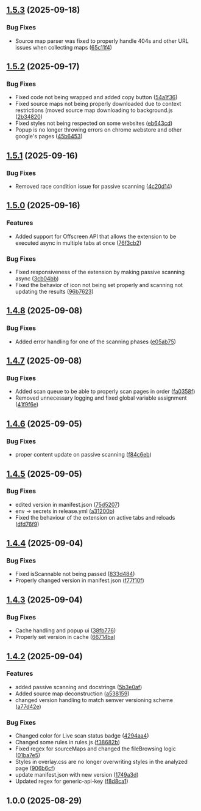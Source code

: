 ## [1.5.3](https://github.com/TheArqsz/JSRecon-Buddy/compare/v1.5.2...v1.5.3) (2025-09-18)


### Bug Fixes

* Source map parser was fixed to properly handle 404s and other URL issues when collecting maps ([65c11f4](https://github.com/TheArqsz/JSRecon-Buddy/commit/65c11f4fc1805d0f9a018acc46b4f6f1e85a5223))

## [1.5.2](https://github.com/TheArqsz/JSRecon-Buddy/compare/v1.5.1...v1.5.2) (2025-09-17)


### Bug Fixes

* Fixed code not being wrapped and added copy button ([54a1f36](https://github.com/TheArqsz/JSRecon-Buddy/commit/54a1f36d063d2878107c5d467d543cf1b3351410))
* Fixed source maps not being properly downloaded due to context restrictions (moved source map downloading to background.js ([2b34820](https://github.com/TheArqsz/JSRecon-Buddy/commit/2b3482089c1849728f5fe7b4301d6634c2080893))
* Fixed styles not being respected on some websites ([eb643cd](https://github.com/TheArqsz/JSRecon-Buddy/commit/eb643cdb3dbe650da0379bf23748238b37991028))
* Popup is no longer throwing errors on chrome webstore and other google's pages ([45b6453](https://github.com/TheArqsz/JSRecon-Buddy/commit/45b6453f07af01cbf516a218f8f7f684791d3d49))

## [1.5.1](https://github.com/TheArqsz/JSRecon-Buddy/compare/v1.5.0...v1.5.1) (2025-09-16)


### Bug Fixes

* Removed race condition issue for passive scanning ([4c20d14](https://github.com/TheArqsz/JSRecon-Buddy/commit/4c20d1415e6075d54f55232591f37d356697cf19))

## [1.5.0](https://github.com/TheArqsz/JSRecon-Buddy/compare/v1.4.8...v1.5.0) (2025-09-16)


### Features

* Added support for Offscreen API that allows the extension to be executed async in multiple tabs at once ([76f3cb2](https://github.com/TheArqsz/JSRecon-Buddy/commit/76f3cb23fc8470a4ccd30e96e37c66973fc81757))


### Bug Fixes

* Fixed responsiveness of the extension by making passive scanning async ([3cb04bb](https://github.com/TheArqsz/JSRecon-Buddy/commit/3cb04bbe027d082d8d01a412330d9c346419d886))
* Fixed the behavior of icon not being set properly and scanning not updating the results ([96b7623](https://github.com/TheArqsz/JSRecon-Buddy/commit/96b76231c519f3ff1ad39f9d584984432bae8038))

## [1.4.8](https://github.com/TheArqsz/JSRecon-Buddy/compare/v1.4.7...v1.4.8) (2025-09-08)


### Bug Fixes

* Added error handling for one of the scanning phases ([e05ab75](https://github.com/TheArqsz/JSRecon-Buddy/commit/e05ab7528c044c63da2bd3b3751c79d5ee2546cb))

## [1.4.7](https://github.com/TheArqsz/JSRecon-Buddy/compare/v1.4.6...v1.4.7) (2025-09-08)


### Bug Fixes

* Added scan queue to be able to properly scan pages in order ([fa0358f](https://github.com/TheArqsz/JSRecon-Buddy/commit/fa0358fc0513cd1f1b8d1fc537412351de15926c))
* Removed unnecessary logging and fixed global variable assignment ([41f9f6e](https://github.com/TheArqsz/JSRecon-Buddy/commit/41f9f6e283e0dec853a19083373bac36eab8d5dc))

## [1.4.6](https://github.com/TheArqsz/JSRecon-Buddy/compare/v1.4.5...v1.4.6) (2025-09-05)


### Bug Fixes

* proper content update on passive scanning ([f84c6eb](https://github.com/TheArqsz/JSRecon-Buddy/commit/f84c6ebdba383f979a330289fbfb41edd00a75d5))

## [1.4.5](https://github.com/TheArqsz/JSRecon-Buddy/compare/v1.4.4...v1.4.5) (2025-09-05)


### Bug Fixes

* edited version in manifest.json ([75d5207](https://github.com/TheArqsz/JSRecon-Buddy/commit/75d52074a89778334ff4228e1277eb4a6c5b90c4))
* env -> secrets in release.yml ([a31200b](https://github.com/TheArqsz/JSRecon-Buddy/commit/a31200bba63cedb6b5cd4118ea6bb4988c9ee532))
* Fixed the behaviour of the extension on active tabs and reloads ([dfd76f9](https://github.com/TheArqsz/JSRecon-Buddy/commit/dfd76f95174d2ace6144876b83c26e091ea3e56d))

## [1.4.4](https://github.com/TheArqsz/JSRecon-Buddy/compare/v1.4.3...v1.4.4) (2025-09-04)


### Bug Fixes

* Fixed isScannable not being passed ([833d484](https://github.com/TheArqsz/JSRecon-Buddy/commit/833d4841cc9f260c42b06164d6e3aa4f44c78e68))
* Properly changed version in manifest.json ([f77f10f](https://github.com/TheArqsz/JSRecon-Buddy/commit/f77f10fc6f5d84ad6d42b2a2e913bade7daf5e20))

## [1.4.3](https://github.com/TheArqsz/JSRecon-Buddy/compare/v1.4.2...v1.4.3) (2025-09-04)


### Bug Fixes

* Cache handling and popup ui ([38fb776](https://github.com/TheArqsz/JSRecon-Buddy/commit/38fb776c6de78061e298f1ac67cde87cb9fcbd4b))
* Properly set version in cache ([66714ba](https://github.com/TheArqsz/JSRecon-Buddy/commit/66714ba740e5cc9cc016e623c015a5a8425afb8c))

## [1.4.2](https://github.com/TheArqsz/JSRecon-Buddy/compare/v1.0.0...v1.4.2) (2025-09-04)


### Features

* added passive scanning and docstrings ([5b3e0af](https://github.com/TheArqsz/JSRecon-Buddy/commit/5b3e0afa60b7b5c611815b9192981f7f81157c6f))
* Added source map deconstruction ([a538159](https://github.com/TheArqsz/JSRecon-Buddy/commit/a538159610b235098a6cb65ce55a73f79b429caf))
* changed version handling to match semver versioning scheme ([a77d42e](https://github.com/TheArqsz/JSRecon-Buddy/commit/a77d42e72671c1f5c9c4cd7421c4770cc6301451))


### Bug Fixes

* Changed color for Live scan status badge ([4294aa4](https://github.com/TheArqsz/JSRecon-Buddy/commit/4294aa4a57fe79ebf08895577172c675711767de))
* Changed some rules in rules.js ([f38682b](https://github.com/TheArqsz/JSRecon-Buddy/commit/f38682bf046d7f2b84340824d56a1f97193d0b84))
* Fixed regex for sourceMaps and changed the fileBrowsing logic ([01ba7e5](https://github.com/TheArqsz/JSRecon-Buddy/commit/01ba7e50de598b734abaa4727664a51f55ceee55))
* Styles in overlay.css are no longer overwriting styles in the analyzed page ([906b6cf](https://github.com/TheArqsz/JSRecon-Buddy/commit/906b6cf381098e3fa7254812a4fdd94ea2afd9f5))
* update manifest.json with new version ([1749a3d](https://github.com/TheArqsz/JSRecon-Buddy/commit/1749a3dcf517eeb79af59d20e5f189a83c1a91ea))
* Updated regex for generic-api-key ([f8d8ca1](https://github.com/TheArqsz/JSRecon-Buddy/commit/f8d8ca160e91f2f984ff40b1c03f207da312915a))

## 1.0.0 (2025-08-29)

